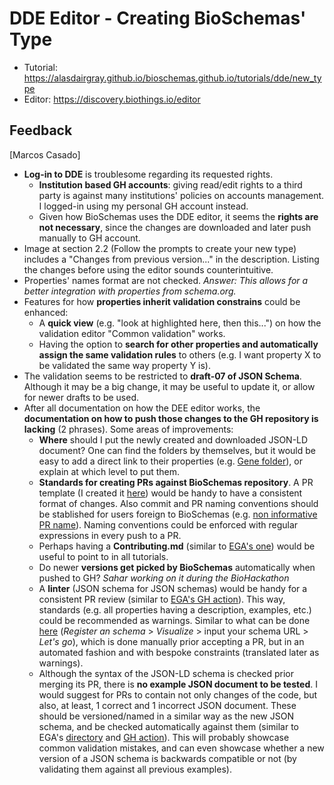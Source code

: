 # DDE Editor - Creating BioSchemas' Type
* Tutorial: https://alasdairgray.github.io/bioschemas.github.io/tutorials/dde/new_type
* Editor: https://discovery.biothings.io/editor

## Feedback
[Marcos Casado]
* **Log-in to DDE** is troublesome regarding its requested rights.
    * **Institution based GH accounts**: giving read/edit rights to a third party is against many institutions' policies on accounts management. I logged-in using my personal GH account instead.
    * Given how BioSchemas uses the DDE editor, it seems the **rights are not necessary**, since the changes are downloaded and later push manually to GH account.
* Image at section 2.2 (Follow the prompts to create your new type) includes a "Changes from previous version..." in the description. Listing the changes before using the editor sounds counterintuitive. 
* Properties' names format are not checked. *Answer: This allows for a better integration with properties from schema.org.*
* Features for how **properties inherit validation constrains** could be enhanced: 
    * A **quick view** (e.g. "look at highlighted here, then this...") on how the validation editor "Common validation" works.
    * Having the option to **search for other properties and automatically assign the same validation rules** to others (e.g. I want property X to be validated the same way property Y is).
* The validation seems to be restricted to **draft-07 of JSON Schema**. Although it may be a big change, it may be useful to update it, or allow for newer drafts to be used. 
* After all documentation on how the DEE editor works, the **documentation on how to push those changes to the GH repository is lacking** (2 phrases). Some areas of improvements:
    * **Where** should I put the newly created and downloaded JSON-LD document? One can find the folders by themselves, but it would be easy to add a direct link to their properties (e.g. [Gene folder](https://github.com/BioSchemas/specifications/tree/master/Gene/jsonld)), or explain at which level to put them.
    * **Standards for creating PRs against BioSchemas repository**. A PR template (I created it [here](https://github.com/BioSchemas/specifications/pull/602)) would be handy to have a consistent format of changes. Also commit and PR naming conventions should be stablished for users foreign to BioSchemas (e.g. [non informative PR name](https://github.com/BioSchemas/specifications/pull/599)). Naming conventions could be enforced with regular expressions in every push to a PR. 
    * Perhaps having a **Contributing.md** (similar to [EGA's one](https://github.com/EbiEga/ega-metadata-schema/blob/main/docs/contributing.md)) would be useful to point to in all tutorials.
    * Do newer **versions get picked by BioSchemas** automatically when pushed to GH? *Sahar working on it during the BioHackathon*
    * A **linter** (JSON schema for JSON schemas) would be handy for a consistent PR review (similar to [EGA's GH action](https://github.com/EbiEga/ega-metadata-schema/blob/main/.github/workflows/super_linter.yml)). This way, standards (e.g. all properties having a description, examples, etc.) could be recommended as warnings. Similar to what can be done [here](https://discovery.biothings.io/schema-playground) (*Register an schema* > *Visualize* > input your schema URL > *Let's go*), which is done manually prior accepting a PR, but in an automated fashion and with bespoke constraints (translated later as warnings).
    * Although the syntax of the JSON-LD schema is checked prior merging its PR, there is **no example JSON document to be tested**. I would suggest for PRs to contain not only changes of the code, but also, at least, 1 correct and 1 incorrect JSON document. These should be versioned/named in a similar way as the new JSON schema, and be checked automatically against them (similar to EGA's [directory](https://github.com/EbiEga/ega-metadata-schema/tree/main/examples/json_validation_tests) and [GH action](https://github.com/EbiEga/ega-metadata-schema/blob/main/.github/workflows/json_validation.yml)). This will probably showcase common validation mistakes, and can even showcase whether a new version of a JSON schema is backwards compatible or not (by validating them against all previous examples).